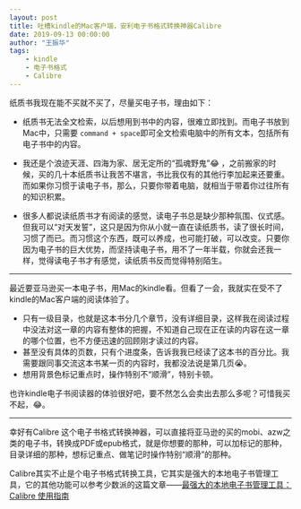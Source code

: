 ```yaml
---
layout: post
title: 吐槽kindle的Mac客户端，安利电子书格式转换神器Calibre
date: 2019-09-13 00:00:00
author: "王振华"
tags: 
    - kindle 
    - 电子书格式 
    - Calibre
---
```




纸质书我现在能不买就不买了，尽量买电子书，理由如下：

- 纸质书无法全文检索，以后想用到书中的内容，很难立即找到。而电子书放到Mac中，只需要 `command + space`即可全文检索电脑中的所有文本，包括所有电子书中的内容。

- 我还是个浪迹天涯、四海为家、居无定所的“孤魂野鬼”:joy: ，之前搬家的时候，买的几十本纸质书让我苦不堪言，书比我仅有的其他行李加起来还要重。而如果你习惯于读电子书，那么，只要你带着电脑，就相当于带着你过往所有的知识积累。

- 很多人都说读纸质书才有阅读的感觉，读电子书总是缺少那种氛围、仪式感。但我可以“对天发誓”，这只是因为你从小就一直在读纸质书，读了很长时间，习惯了而已。而习惯这个东西，既可以养成，也可能打破，可以改变。只要你因为电子书的巨大优势，而坚持读电子书，用不了一年半载，你就会还我一样，觉得读电子书才有感觉，读纸质书反而觉得特别陌生。

  

------



最近要亚马逊买一本电子书，用Mac的kindle看。但看了一会，我就实在受不了 kindle的Mac客户端的阅读体验了。

- 只有一级目录，也就是这本书分几个章节，没有详细目录，这样我在阅读过程中没法对这一章的内容有整体的把握，不知道自己现在正在读的内容在这一章的哪个位置，也不方便迅速的回顾刚才读过的内容。
- 甚至没有具体的页数，只有个进度条，告诉我我已经读了这本书的百分比。我需要跟同事交流这本书某一页的内容时，我都没法说是第几页:sob:。
- 想用背景色标记重点时，操作特别不“顺滑”，特别卡顿。



也许kindle电子书阅读器的体验很好吧，要不然怎么会卖出去那么多呢？可惜我买不起，:joy:。



------



幸好有Calibre 这个电子书格式转换神器，可以直接将亚马逊的买的mobi、azw之类的电子书，转换成PDF或epub格式，就是你想要的那种，可以加标记的那种，目录详细的那种，想标记重点、做笔记时操作特别“顺滑”的那种。



Calibre其实不止是个电子书格式转换工具，它其实是强大的本地电子书管理工具，它的其他功能可以参考少数派的这篇文章——[最强大的本地电子书管理工具：Calibre 使用指南](https://sspai.com/post/43843?from=pricetag)























